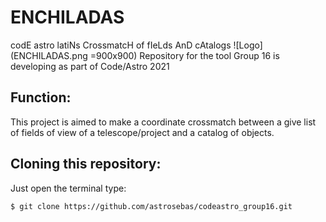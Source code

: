 # ENCHILADAS
codE astro latiNs CrossmatcH of fIeLds AnD cAtalogs
![Logo](ENCHILADAS.png =900x900)
Repository for the tool Group 16 is developing as part of Code/Astro 2021

## Function:
This project is aimed to make a coordinate crossmatch between a give list of fields of view of a telescope/project and a catalog of objects.

## Cloning this repository:
Just open the terminal type:
```console
$ git clone https://github.com/astrosebas/codeastro_group16.git
```
